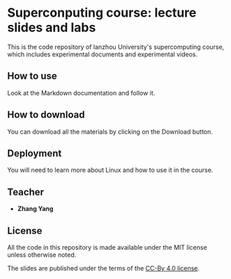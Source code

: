 # Superconputing course: lecture slides and labs

This is the code repository of lanzhou University's supercomputing course, which includes experimental documents and experimental videos.

## How to use

Look at the Markdown documentation and follow it.



## How to download

You can download all the materials by clicking on the Download button.



## Deployment

You will need to learn more about Linux and how to use it in the course.

## Teacher

* **Zhang Yang** 

  

## License

All the code in this repository is made available under the MIT license unless otherwise noted.

The slides are published under the terms of the [CC-By 4.0 license](https://creativecommons.org/licenses/by/4.0/).








